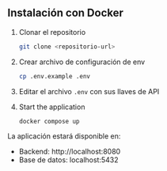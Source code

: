 ## Instalación con Docker

1. Clonar el repositorio
   ```bash
   git clone <repositorio-url>
   ```

2. Crear archivo de configuración de env
   ```bash
   cp .env.example .env
   ```

3. Editar el archivo `.env` con sus llaves de API

4. Start the application
   ```bash
   docker compose up
   ```

La aplicación estará disponible en:
- Backend: http://localhost:8080
- Base de datos: localhost:5432